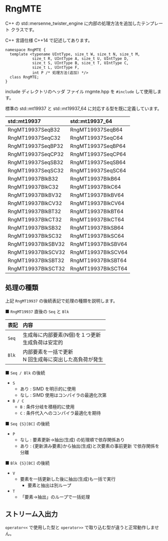 # RngMTE

C++ の std::mersenne\_twister\_engine に内部の処理方法を追加したテンプレート クラスです。

C++ 言語仕様 C++14 で記述してあります。

```
namespace RngMTE {
  template <typename UIntType, size_t W, size_t N, size_t M,
            size_t R, UIntType A, size_t U, UIntType D,
            size_t S, UIntType B, size_t T, UIntType C,
            size_t L, UIntType F,
            int P /* 処理方法(追加) */>
  class RngMTE;
}
```

include ディレクトリのヘッダ ファイル rngmte.hpp を <code>#include</code> して使用します。

標準の std::mt19937 と std::mt19937_64 に対応する型を既に定義しています。

| std::mt19937       | std::mt19937_64    |
|:-------------------|:-------------------|
| RngMT19937SeqB32   | RngMT19937SeqB64   |
| RngMT19937SeqC32   | RngMT19937SeqC64   |
| RngMT19937SeqBP32  | RngMT19937SeqBP64  |
| RngMT19937SeqCP32  | RngMT19937SeqCP64  |
| RngMT19937SeqSB32  | RngMT19937SeqSB64  |
| RngMT19937SeqSC32  | RngMT19937SeqSC64  |
| RngMT19937BlkB32   | RngMT19937BlkB64   |
| RngMT19937BlkC32   | RngMT19937BlkC64   |
| RngMT19937BlkBV32  | RngMT19937BlkBV64  |
| RngMT19937BlkCV32  | RngMT19937BlkCV64  |
| RngMT19937BlkBT32  | RngMT19937BlkBT64  |
| RngMT19937BlkCT32  | RngMT19937BlkCT64  |
| RngMT19937BlkSB32  | RngMT19937BlkSB64  |
| RngMT19937BlkSC32  | RngMT19937BlkSC64  |
| RngMT19937BlkSBV32 | RngMT19937BlkSBV64 |
| RngMT19937BlkSCV32 | RngMT19937BlkSCV64 |
| RngMT19937BlkSBT32 | RngMT19937BlkSBT64 |
| RngMT19937BlkSCT32 | RngMT19937BlkSCT64 |


## 処理の種類

上記 <code>RngMT19937</code> の後続表記で処理の種類を説明します。

■ <code>RngMT19937</code> 直後の <code>Seq</code> と <code>Blk</code>

| 表記 | 内容 |
|:--|:--|
| <code>Seq</code> | 生成毎に内部要素(N個)を１つ更新<br>生成負荷は安定的 |
| <code>Blk</code> | 内部要素を一括で更新<br>N 回生成毎に突出した高負荷が発生 |

■ <code>Seq / Blk</code> の後続

- <code>S</code>
  - あり : SIMD を明示的に使用
  - なし : SIMD 使用はコンパイラの最適化次第
- <code>B / C</code>
  - <code>B</code> : 条件分岐を積極的に使用
  - <code>C</code> : 条件代入へのコンパイラ最適化を期待

■ <code>Seq {S}[BC]</code> の後続

- <code>P</code>
  - なし : 要素更新→抽出(生成) の処理順で依存関係あり
  - あり : {更新済み要素}から抽出(生成)と次要素の事前更新 で依存関係を分離

■ <code>Blk {S}[BC]</code> の後続

- <code>V</code>
  - 要素を一括更新した後に抽出(生成)も一括で実行
    - 要素と抽出は別ループ
- <code>T</code>
  - 「要素→抽出」のループで一括処理

## ストリーム入出力

<code>operator&lt;&lt;</code> で使用した型と <code>operator&gt;&gt;</code> で取り込む型が違うと正常動作しません。
